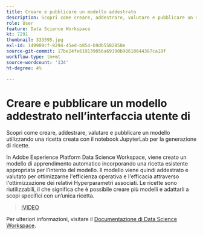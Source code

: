 ```yaml
---
title: Creare e pubblicare un modello addestrato
description: Scopri come creare, addestrare, valutare e pubblicare un modello utilizzando una ricetta creata con il notebook JupyterLab per la generazione di ricette.
role: User
feature: Data Science Workspace
kt: 7291
thumbnail: 333595.jpg
exl-id: 149909cf-8294-45ed-b854-b9db5582858e
source-git-commit: 17be24fe619139056a69190b98610644387ca18f
workflow-type: tm+mt
source-wordcount: '134'
ht-degree: 4%

---
```


# Creare e pubblicare un modello addestrato nell’interfaccia utente di

Scopri come creare, addestrare, valutare e pubblicare un modello utilizzando una ricetta creata con il notebook JupyterLab per la generazione di ricette.

In Adobe Experience Platform Data Science Workspace, viene creato un modello di apprendimento automatico incorporando una ricetta esistente appropriata per l’intento del modello. Il modello viene quindi addestrato e valutato per ottimizzarne l&#39;efficienza operativa e l&#39;efficacia attraverso l&#39;ottimizzazione dei relativi Hyperparametri associati. Le ricette sono riutilizzabili, il che significa che è possibile creare più modelli e adattarli a scopi specifici con un’unica ricetta.

>[!VIDEO](https://video.tv.adobe.com/v/333595)

Per ulteriori informazioni, visitare il [Documentazione di Data Science Workspace](https://experienceleague.adobe.com/docs/experience-platform/data-science-workspace/home.html?lang=it).
